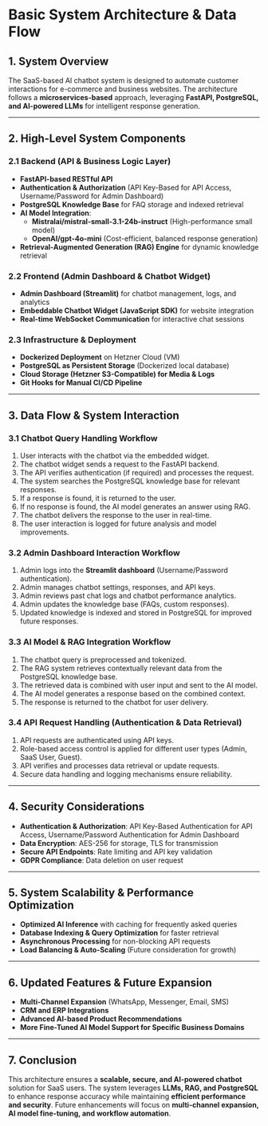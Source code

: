 # **Basic System Architecture & Data Flow**

## **1. System Overview**
The SaaS-based AI chatbot system is designed to automate customer interactions for e-commerce and business websites. The architecture follows a **microservices-based** approach, leveraging **FastAPI, PostgreSQL, and AI-powered LLMs** for intelligent response generation.

---

## **2. High-Level System Components**
### **2.1 Backend (API & Business Logic Layer)**
- **FastAPI-based RESTful API**
- **Authentication & Authorization** (API Key-Based for API Access, Username/Password for Admin Dashboard)
- **PostgreSQL Knowledge Base** for FAQ storage and indexed retrieval
- **AI Model Integration**:
  - **Mistralai/mistral-small-3.1-24b-instruct** (High-performance small model)
  - **OpenAI/gpt-4o-mini** (Cost-efficient, balanced response generation)
- **Retrieval-Augmented Generation (RAG) Engine** for dynamic knowledge retrieval

### **2.2 Frontend (Admin Dashboard & Chatbot Widget)**
- **Admin Dashboard (Streamlit)** for chatbot management, logs, and analytics
- **Embeddable Chatbot Widget (JavaScript SDK)** for website integration
- **Real-time WebSocket Communication** for interactive chat sessions

### **2.3 Infrastructure & Deployment**
- **Dockerized Deployment** on Hetzner Cloud (VM)
- **PostgreSQL as Persistent Storage** (Dockerized local database)
- **Cloud Storage (Hetzner S3-Compatible) for Media & Logs**
- **Git Hooks for Manual CI/CD Pipeline**

---

## **3. Data Flow & System Interaction**
### **3.1 Chatbot Query Handling Workflow**
1. User interacts with the chatbot via the embedded widget.
2. The chatbot widget sends a request to the FastAPI backend.
3. The API verifies authentication (if required) and processes the request.
4. The system searches the PostgreSQL knowledge base for relevant responses.
5. If a response is found, it is returned to the user.
6. If no response is found, the AI model generates an answer using RAG.
7. The chatbot delivers the response to the user in real-time.
8. The user interaction is logged for future analysis and model improvements.

### **3.2 Admin Dashboard Interaction Workflow**
1. Admin logs into the **Streamlit dashboard** (Username/Password authentication).
2. Admin manages chatbot settings, responses, and API keys.
3. Admin reviews past chat logs and chatbot performance analytics.
4. Admin updates the knowledge base (FAQs, custom responses).
5. Updated knowledge is indexed and stored in PostgreSQL for improved future responses.

### **3.3 AI Model & RAG Integration Workflow**
1. The chatbot query is preprocessed and tokenized.
2. The RAG system retrieves contextually relevant data from the PostgreSQL knowledge base.
3. The retrieved data is combined with user input and sent to the AI model.
4. The AI model generates a response based on the combined context.
5. The response is returned to the chatbot for user delivery.

### **3.4 API Request Handling (Authentication & Data Retrieval)**
1. API requests are authenticated using API keys.
2. Role-based access control is applied for different user types (Admin, SaaS User, Guest).
3. API verifies and processes data retrieval or update requests.
4. Secure data handling and logging mechanisms ensure reliability.

---

## **4. Security Considerations**
- **Authentication & Authorization**: API Key-Based Authentication for API Access, Username/Password Authentication for Admin Dashboard
- **Data Encryption**: AES-256 for storage, TLS for transmission
- **Secure API Endpoints**: Rate limiting and API key validation
- **GDPR Compliance**: Data deletion on user request

---

## **5. System Scalability & Performance Optimization**
- **Optimized AI Inference** with caching for frequently asked queries
- **Database Indexing & Query Optimization** for faster retrieval
- **Asynchronous Processing** for non-blocking API requests
- **Load Balancing & Auto-Scaling** (Future consideration for growth)

---

## **6. Updated Features & Future Expansion**
- **Multi-Channel Expansion** (WhatsApp, Messenger, Email, SMS)
- **CRM and ERP Integrations**
- **Advanced AI-based Product Recommendations**
- **More Fine-Tuned AI Model Support for Specific Business Domains**

---

## **7. Conclusion**
This architecture ensures a **scalable, secure, and AI-powered chatbot** solution for SaaS users. The system leverages **LLMs, RAG, and PostgreSQL** to enhance response accuracy while maintaining **efficient performance and security**. Future enhancements will focus on **multi-channel expansion, AI model fine-tuning, and workflow automation**.

